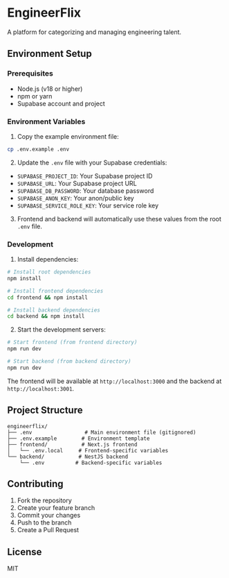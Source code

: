 # EngineerFlix

A platform for categorizing and managing engineering talent.

## Environment Setup

### Prerequisites
- Node.js (v18 or higher)
- npm or yarn
- Supabase account and project

### Environment Variables

1. Copy the example environment file:
```bash
cp .env.example .env
```

2. Update the `.env` file with your Supabase credentials:
- `SUPABASE_PROJECT_ID`: Your Supabase project ID
- `SUPABASE_URL`: Your Supabase project URL
- `SUPABASE_DB_PASSWORD`: Your database password
- `SUPABASE_ANON_KEY`: Your anon/public key
- `SUPABASE_SERVICE_ROLE_KEY`: Your service role key

3. Frontend and backend will automatically use these values from the root `.env` file.

### Development

1. Install dependencies:
```bash
# Install root dependencies
npm install

# Install frontend dependencies
cd frontend && npm install

# Install backend dependencies
cd backend && npm install
```

2. Start the development servers:
```bash
# Start frontend (from frontend directory)
npm run dev

# Start backend (from backend directory)
npm run dev
```

The frontend will be available at `http://localhost:3000` and the backend at `http://localhost:3001`.

## Project Structure

```
engineerflix/
├── .env                 # Main environment file (gitignored)
├── .env.example        # Environment template
├── frontend/           # Next.js frontend
│   └── .env.local     # Frontend-specific variables
└── backend/           # NestJS backend
    └── .env          # Backend-specific variables
```

## Contributing

1. Fork the repository
2. Create your feature branch
3. Commit your changes
4. Push to the branch
5. Create a Pull Request

## License

MIT 